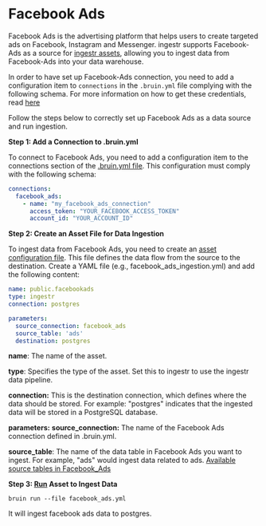 # Facebook Ads
Facebook Ads is the advertising platform that helps users to create targeted ads on Facebook, Instagram and Messenger.
ingestr supports Facebook-Ads as a source for [ingestr assets](https://bruin-data.github.io/bruin/assets/ingestr.html), allowing you to ingest data from Facebook-Ads into your data warehouse.

In order to have set up Facebook-Ads connection, you need to add a configuration item to `connections` in the `.bruin.yml` file complying with the following schema. For more information on how to get these credentials, read [here](https://bruin-data.github.io/ingestr/supported-sources/facebook-ads.html)

Follow the steps below to correctly set up Facebook Ads as a data source and run ingestion.

**Step 1: Add a Connection to .bruin.yml**

To connect to Facebook Ads, you need to add a configuration item to the connections section of the [.bruin.yml file](https://bruin-data.github.io/bruin/connections/overview.html). This configuration must comply with the following schema:

```yaml
connections:
  facebook_ads:
    - name: "my_facebook_ads_connection"
      access_token: "YOUR_FACEBOOK_ACCESS_TOKEN"
      account_id: "YOUR_ACCOUNT_ID"
```

**Step 2: Create an Asset File for Data Ingestion**

To ingest data from Facebook Ads, you need to create an [asset configuration file](https://bruin-data.github.io/bruin/assets/ingestr.html#template). This file defines the data flow from the source to the destination. Create a YAML file (e.g., facebook_ads_ingestion.yml) and add the following content:

```yaml
name: public.facebookads
type: ingestr
connection: postgres

parameters:
  source_connection: facebook_ads
  source_table: 'ads'
  destination: postgres
```

**name**: The name of the asset.

**type**: Specifies the type of the asset. Set this to ingestr to use the ingestr data pipeline.

**connection:** This is the destination connection, which defines where the data should be stored. For example: "postgres" indicates that the ingested data will be stored in a PostgreSQL database.

**parameters:**
**source_connection:** The name of the Facebook Ads connection defined in .bruin.yml.

**source_table**: The name of the data table in Facebook Ads you want to ingest. For example, "ads" would ingest data related to ads. [Available source tables in Facebook_Ads](https://bruin-data.github.io/ingestr/supported-sources/facebook-ads.html#available-tables)


**Step 3: [Run](https://bruin-data.github.io/bruin/commands/run.html) Asset to Ingest Data**
```
bruin run --file facebook_ads.yml
```
It will ingest facebook ads data to postgres. 